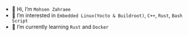 - 👋 Hi, I’m `Mohsen Zahraee`
- 👀 I’m interested in `Embedded Linux(Yocto & Buildroot)`, `C++`, `Rust`, `Bash Script`
- 🌱 I’m currently learning `Rust` and `Docker`

<!---
smzahraee/smzahraee is a ✨ special ✨ repository because its `README.md` (this file) appears on your GitHub profile.
You can click the Preview link to take a look at your changes.
--->
